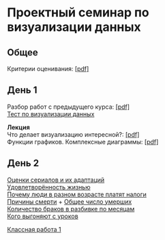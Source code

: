 # Проектный семинар по визуализации данных

## Общее
Критерии оценивания: [[pdf]](/otsenka.pdf)<br>

## День 1
Разбор работ с предыдущего курса: [[pdf]](/lections/razbor.pdf)<br>
[Тест по визуализации данных](https://bar-or-pie.dianov.org/)<br>

**Лекция**<br>
Что делает визуализацию интересной?: [[pdf]](/lections/lection_1.pdf)<br>
Функции графиков. Комплексные диаграммы: [[pdf]](/lections/lection_2.pdf)<br>

## День 2
[Оценки сериалов  и их адаптаций](https://docs.google.com/spreadsheets/d/1EYnj-y8F0ai4hjogLYlvgRMYtzvZ9Nmx_gh9m1sEyRw/copy)<br>
[Удовлетворённость жизнью](https://docs.google.com/spreadsheets/d/1dh-wIYMJh4XfhBlrUjSZ5WM-b4WUW93pvRNs43ZIfMM/copy)<br>
[Почему люди в разном возрасте платят налоги](https://github.com/pineappleblack/hse_dataviz_2020/blob/master/data/fom_data.csv)<br>
[Причины смерти](https://fedstat.ru/indicator/33559) + [Общее число умерших](https://fedstat.ru/indicator/31617)<br>
[Количество браков в разбивке по месяцам](https://fedstat.ru/indicator/33553)<br>
[Кого выгоняют с уроков](https://docs.google.com/spreadsheets/d/1yH2Bq4uf_pRfQK5DMED8H79axfBhkz7tV3BnygmdIHA/copy)<br>

[Классная работа 1](/works/classwork1.md)


